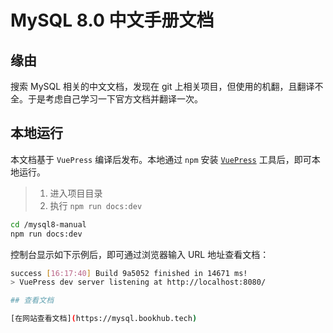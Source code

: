 # MySQL 8.0 中文手册文档

## 缘由

搜索 MySQL 相关的中文文档，发现在 git 上相关项目，但使用的机翻，且翻译不全。于是考虑自己学习一下官方文档并翻译一次。

## 本地运行

本文档基于 `VuePress` 编译后发布。本地通过 `npm` 安装 [`VuePress`](https://www.vuepress.cn/) 工具后，即可本地运行。

> 1. 进入项目目录
> 2. 执行 `npm run docs:dev`

```bash
cd /mysql8-manual
npm run docs:dev
```

控制台显示如下示例后，即可通过浏览器输入 URL 地址查看文档：

```bash
success [16:17:40] Build 9a5052 finished in 14671 ms!
> VuePress dev server listening at http://localhost:8080/

## 查看文档

[在网站查看文档](https://mysql.bookhub.tech)
